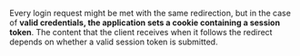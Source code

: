 Every login request might be met with the same redirection, but in the case of **valid credentials, the application sets a cookie containing a session token**. The content that the client receives when it follows the redirect depends on whether a valid session token is submitted.
